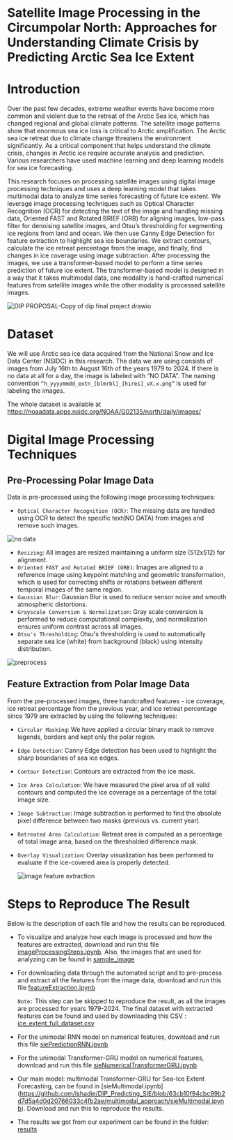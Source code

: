 # Satellite Image Processing in the Circumpolar North: Approaches for Understanding Climate Crisis by Predicting Arctic Sea Ice Extent 

# Introduction
Over the past few decades, extreme weather events have become more common and violent due to the retreat of the Arctic Sea ice, which has changed regional and global climate patterns. The satellite image patterns show that enormous sea ice loss is critical to Arctic amplification. The Arctic sea ice retreat due to climate change threatens the environment significantly. As a critical component that helps understand the climate crisis, changes in Arctic ice require accurate analysis and prediction. Various researchers have used machine learning and deep learning models for sea ice forecasting. 

This research focuses on processing satellite images using digital image processing techniques and uses a deep learning model that takes multimodal data to analyze time series forecasting of future ice extent. We leverage image processing techniques such as Optical Character Recognition (OCR) for detecting the text of the image and handling missing data, Oriented FAST and Rotated BRIEF (ORB) for aligning images, low-pass filter for denoising satellite images, and Otsu’s thresholding for segmenting ice regions from land and ocean. We then use Canny Edge Detection for feature extraction to highlight sea ice boundaries. We extract contours, calculate the ice retreat percentage from the image, and finally, find changes in ice coverage using image subtraction. After processing the images, we use a transformer-based model to perform a time series prediction of future ice extent. The transformer-based model is designed in a way that it takes multimodal data, one modality is hand-crafted numerical features from satellite images while the other modality is processed satellite images. 

![DIP PROPOSAL-Copy of dip final project drawio](https://github.com/user-attachments/assets/66313918-7057-44cd-991d-eb22eeb2044f)


# Dataset
We will use Arctic sea ice data acquired from the National Snow and Ice Data Center (NSIDC) in this research. The data we are using consists of images from July 16th to August 16th of the years 1979 to 2024. If there is no data at all for a day, the image is labeled with “NO DATA”. The naming convention ```“h_yyyymmdd_extn_[blmrbl]_[hires]_vX.x.png”``` is used for labeling the images.

The whole dataset is available ​​at https://noaadata.apps.nsidc.org/NOAA/G02135/north/daily/images/

# Digital Image Processing Techniques
## Pre-Processing Polar Image Data

Data is pre-processed using the following image processing techniques:
- ```Optical Character Recognition (OCR)```: The missing data are handled using OCR to detect the specific text(NO DATA) from images and remove such images.
  
![no data](https://github.com/user-attachments/assets/82bafdbd-155d-40c3-84fe-dd7b4dd3acd7)

- ```Resizing```: All images are resized maintaining a uniform size (512x512) for alignment.
- ```Oriented FAST and Rotated BRIEF (ORB)```: Images are aligned to a reference image using keypoint matching and geometric transformation, which is used for correcting shifts or rotations between different temporal images of the same region.
- ```Gaussian Blur```: Gaussian Blur is used to reduce sensor noise and smooth atmospheric distortions.
- ```Grayscale Conversion & Normalization```: Gray scale conversion is performed to reduce computational complexity, and normalization ensures uniform contrast across all images.
- ```Otsu's Thresholding```: Otsu's thresholding is used to automatically separate sea ice (white) from background (black) using intensity distribution.


![preprocess](https://github.com/user-attachments/assets/dce19c1a-1f04-412a-ac76-7fb1a03f5615)


## Feature Extraction from Polar Image Data

From the pre-processed images, three handcrafted features - ice coverage, ice retreat percentage from the previous year, and ice retreat percentage since 1979 are extracted by using the following techniques:

- ```Circular Masking```: We have applied a circular binary mask to remove legends, borders and kept only the polar region.
- ```Edge Detection```: Canny Edge detection has been used to highlight the sharp boundaries of sea ice edges.
- ```Contour Detection```: Contours are extracted from the ice mask.
- ```Ice Area Calculation```: We have measured the pixel area of all valid contours and computed the ice coverage as a percentage of the total image size.
- ```Image Subtraction```: Image subtraction is performed to find the absolute pixel difference between two masks (previous vs. current year).
- ```Retreated Area Calculation```: Retreat area is computed as a percentage of total image area, based on the thresholded difference mask.
- ```Overlay Visualization```: Overlay visualization has been performed to evaluate if the ice-covered area is properly detected.

  ![image feature extraction](https://github.com/user-attachments/assets/b96bfb44-f209-4792-9d88-8e5035589a3a)

# Steps to Reproduce The Result
Below is the description of each file and how the results can be reproduced.
- To visualize and analyze how each image is processed and how the features are extracted, download and run this file [imageProcessingSteps.ipynb](https://github.com/Ishadie/DIP_Predicting_SIE/blob/824f892fd395815935b731df3e0eec26ac37588e/image_processing/imageProcessingSteps.ipynb). Also, the images that are used for analyzing can be found in [sample_image](https://github.com/Ishadie/DIP_Predicting_SIE/tree/0b855763649b942985a759f5e363e46ad339db53/sample_image)
- For downloading data through the automated script and to pre-process and extract all the features from the image data, download and run this file [featureExtraction.ipynb](https://github.com/Ishadie/DIP_Predicting_SIE/blob/63cb10f94cbc99b2d7d5a4d0d20766033c4fb2ae/image_processing/featureExtraction.ipynb)
  
  ```Note:``` This step can be skipped to reproduce the result, as all the images are processed for years 1979-2024. The final dataset with extracted features can be found and used by downloading this CSV : [ice_extent_full_dataset.csv](https://github.com/Ishadie/DIP_Predicting_SIE/blob/63cb10f94cbc99b2d7d5a4d0d20766033c4fb2ae/ice_extent_full_dataset.csv) 

- For the unimodal RNN model on numerical features, download and run this file [siePredictionRNN.ipynb](https://github.com/Ishadie/DIP_Predicting_SIE/blob/63cb10f94cbc99b2d7d5a4d0d20766033c4fb2ae/unimodal_approach/siePredictionRNN.ipynb)
- For the unimodal Transformer-GRU model on numerical features, download and run this file [sieNumericalTransformerGRU.ipynb](https://github.com/Ishadie/DIP_Predicting_SIE/blob/63cb10f94cbc99b2d7d5a4d0d20766033c4fb2ae/unimodal_approach/sieNumericalTransformerGRU.ipynb)
- Our main model: multimodal Transformer-GRU for Sea-Ice Extent Forecasting, can be found in [sieMultimodal.ipynb] (https://github.com/Ishadie/DIP_Predicting_SIE/blob/63cb10f94cbc99b2d7d5a4d0d20766033c4fb2ae/multimodal_approach/sieMultimodal.ipynb). Download and run this to reproduce the results.
- The results we got from our experiment can be found in the folder: [results](https://github.com/Ishadie/DIP_Predicting_SIE/tree/63cb10f94cbc99b2d7d5a4d0d20766033c4fb2ae/results)







